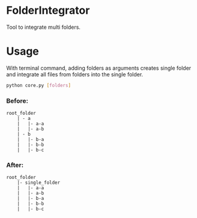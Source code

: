 # FolderIntegrator
Tool to integrate multi folders.

# Usage

With terminal command, adding folders as arguments creates single folder and integrate all files from folders into the single folder.

```bash
python core.py [folders]
```

### Before:
```
root_folder
    | - a
    |   |- a-a
    |   |- a-b
    | - b
    |   |- b-a
    |   |- b-b
    |   |- b-c
```

### After:
```
root_folder
    |- single_folder
    |   |- a-a
    |   |- a-b
    |   |- b-a
    |   |- b-b
    |   |- b-c
```